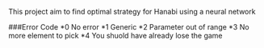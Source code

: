 This project aim to find optimal strategy for Hanabi using a neural network

###Error Code
*0 No error
*1 Generic
*2 Parameter out of range
*3 No more element to pick
*4 You shuold have already lose the game
